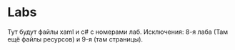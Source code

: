 # Labs
Тут будут файлы xaml и c# с номерами лаб.
Исключения: 8-я лаба (Там ещё файлы ресурсов) и 9-я (там страницы). 
